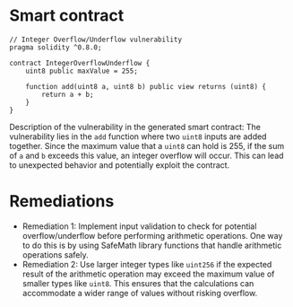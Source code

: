 # Smart contract

```solidity
// Integer Overflow/Underflow vulnerability
pragma solidity ^0.8.0;

contract IntegerOverflowUnderflow {
    uint8 public maxValue = 255;

    function add(uint8 a, uint8 b) public view returns (uint8) {
        return a + b;
    }
}
```

Description of the vulnerability in the generated smart contract:
The vulnerability lies in the `add` function where two `uint8` inputs are added together. Since the maximum value that a `uint8` can hold is 255, if the sum of `a` and `b` exceeds this value, an integer overflow will occur. This can lead to unexpected behavior and potentially exploit the contract.

# Remediations

- Remediation 1: Implement input validation to check for potential overflow/underflow before performing arithmetic operations. One way to do this is by using SafeMath library functions that handle arithmetic operations safely.
- Remediation 2: Use larger integer types like `uint256` if the expected result of the arithmetic operation may exceed the maximum value of smaller types like `uint8`. This ensures that the calculations can accommodate a wider range of values without risking overflow.